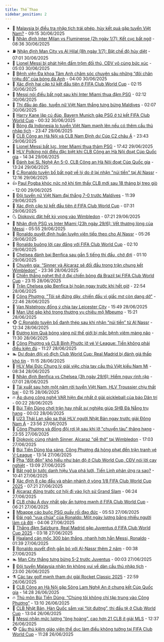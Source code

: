 ```yaml
---
title: Thể Thao
sidebar_position: 2
---
```


<!-- dantri-the-thao:START -->
- 🎡 [Malaysia bị điều tra nhập tịch trái phép, hủy kết quả gặp tuyển Việt Nam?](https://dantri.com.vn/the-thao/malaysia-bi-dieu-tra-nhap-tich-trai-phep-huy-ket-qua-gap-tuyen-viet-nam-20250630160025446.htm) - 09:15 30/06/2025
- 💯 [Nhận định Inter Milan vs Fluminense &lpar;2h ngày 1/7&rpar;: Kết cục bất ngờ](https://dantri.com.vn/the-thao/nhan-dinh-inter-milan-vs-fluminense-2h-ngay-17-ket-cuc-bat-ngo-20250630153644618.htm) - 08:36 30/06/2025
- ⛽️ [Nhận định Man City vs Al Hilal &lpar;8h ngày 1/7&rpar;: Bật chế độ hủy diệt](https://dantri.com.vn/the-thao/nhan-dinh-man-city-vs-al-hilal-8h-ngay-17-bat-che-do-huy-diet-20250630120006887.htm) - 07:01 30/06/2025
- 💃 [Lionel Messi bị phát hiện đấm trộm đối thủ, CĐV vô cùng bức xúc](https://dantri.com.vn/the-thao/lionel-messi-bi-phat-hien-dam-trom-doi-thu-cdv-vo-cung-buc-xuc-20250630112745111.htm) - 05:03 30/06/2025
- 🌈 [Bệnh viện Đa khoa Tâm Anh chăm sóc chuyên sâu những “đôi chân triệu đô” của bóng đá Anh](https://dantri.com.vn/the-thao/benh-vien-da-khoa-tam-anh-cham-soc-chuyen-sau-nhung-doi-chan-trieu-do-cua-bong-da-anh-20250630083146495.htm) - 04:00 30/06/2025
- 🦅 [Xác định hai cặp tứ kết đầu tiên ở FIFA Club World Cup](https://dantri.com.vn/the-thao/xac-dinh-hai-cap-tu-ket-dau-tien-o-fifa-club-world-cup-20250630085837538.htm) - 02:15 30/06/2025
- 🌝 [Messi nói điều bất ngờ sau khi Inter Miami thua đậm PSG](https://dantri.com.vn/the-thao/messi-noi-dieu-bat-ngo-sau-khi-inter-miami-thua-dam-psg-20250630075923501.htm) - 02:12 30/06/2025
- 🚀 [Thi đấu áp đảo, tuyển nữ Việt Nam thắng tưng bừng Maldives](https://dantri.com.vn/the-thao/thi-dau-ap-dao-tuyen-nu-viet-nam-thang-tung-bung-maldives-20250630074106133.htm) - 02:07 30/06/2025
- 🎉 [Harry Kane lập cú đúp, Bayern Munich gặp PSG ở tứ kết FIFA Club World Cup](https://dantri.com.vn/the-thao/harry-kane-lap-cu-dup-bayern-munich-gap-psg-o-tu-ket-fifa-club-world-cup-20250630070318141.htm) - 00:32 30/06/2025
- 📝 [Bóng đá Indonesia lo tuyển Việt Nam mạnh lên nếu có thêm cầu thủ nhập tịch](https://dantri.com.vn/the-thao/bong-da-indonesia-lo-tuyen-viet-nam-manh-len-neu-co-them-cau-thu-nhap-tich-20250629233916797.htm) - 23:47 29/06/2025
- 🦄 [CLB Công an Hà Nội và CLB Nam Định dự Cúp C2 châu Á](https://dantri.com.vn/the-thao/clb-cong-an-ha-noi-va-clb-nam-dinh-du-cup-c2-chau-a-20250629225141596.htm) - 23:43 29/06/2025
- 🎉 [Lionel Messi bất lực, Inter Miami thua thảm PSG](https://dantri.com.vn/the-thao/lionel-messi-bat-luc-inter-miami-thua-tham-psg-20250629224200575.htm) - 17:42 29/06/2025
- 💼 [HLV Polking nói điều đặc biệt khi CLB Công an Hà Nội đoạt Cúp Quốc gia](https://dantri.com.vn/the-thao/hlv-polking-noi-dieu-dac-biet-khi-clb-cong-an-ha-noi-doat-cup-quoc-gia-20250629213333838.htm) - 14:34 29/06/2025
- 🤡 [Đánh bại SL Nghệ An 5-0, CLB Công an Hà Nội đoạt Cúp Quốc gia](https://dantri.com.vn/the-thao/danh-bai-sl-nghe-an-5-0-clb-cong-an-ha-noi-doat-cup-quoc-gia-20250629202213879.htm) - 13:24 29/06/2025
- 🦆 [C.Ronaldo tuyên bố bất ngờ về lý do ở lại nhận &quot;núi tiền&quot; tại Al Nassr](https://dantri.com.vn/the-thao/cronaldo-tuyen-bo-bat-ngo-ve-ly-do-o-lai-nhan-nui-tien-tai-al-nassr-20250629191637790.htm) - 12:16 29/06/2025
- 👍 [Paul Pogba khóc nức nở khi tìm thấy CLB mới sau 18 tháng bị treo giò](https://dantri.com.vn/the-thao/paul-pogba-khoc-nuc-no-khi-tim-thay-clb-moi-sau-18-thang-bi-treo-gio-20250629185853428.htm) - 12:00 29/06/2025
- 💼 [Đội tuyển nữ Việt Nam đại thắng 7-0 trước Maldives](https://dantri.com.vn/the-thao/doi-tuyen-nu-viet-nam-dai-thang-7-0-truoc-maldives-20250629183900492.htm) - 11:39 29/06/2025
- 🦒 [Xác định cặp tứ kết đầu tiên ở FIFA Club World Cup](https://dantri.com.vn/the-thao/xac-dinh-cap-tu-ket-dau-tien-o-fifa-club-world-cup-20250629111225294.htm) - 07:31 29/06/2025
- 🌜 [Djokovic đặt hết kỳ vọng vào Wimbledon](https://dantri.com.vn/the-thao/djokovic-dat-het-ky-vong-vao-wimbledon-20250629142026223.htm) - 07:21 29/06/2025
- 🦆 [Nhận định PSG vs Inter Miami &lpar;23h ngày 29/6&rpar;: Vết thương lòng của Messi](https://dantri.com.vn/the-thao/nhan-dinh-psg-vs-inter-miami-23h-ngay-296-vet-thuong-long-cua-messi-20250629125542599.htm) - 05:55 29/06/2025
- 💪 [Ronaldo quyết định huấn luyện viên tiếp theo cho Al Nassr](https://dantri.com.vn/the-thao/ronaldo-quyet-dinh-huan-luyen-vien-tiep-theo-cho-al-nassr-20250629091800028.htm) - 05:26 29/06/2025
- 🧠 [Ronaldo buông lời cay đắng với FIFA Club World Cup](https://dantri.com.vn/the-thao/ronaldo-buong-loi-cay-dang-voi-fifa-club-world-cup-20250629074422219.htm) - 02:10 29/06/2025
- 🦄 [Chelsea đánh bại Benfica sau gần 5 tiếng thi đấu, chờ đợi](https://dantri.com.vn/the-thao/chelsea-danh-bai-benfica-sau-gan-5-tieng-thi-dau-cho-doi-20250629081009313.htm) - 01:10 29/06/2025
- 🥸 [Chuyên gia: “Sinner và Alcaraz sẽ đối đầu trong trận chung kết Wimbledon”](https://dantri.com.vn/the-thao/chuyen-gia-sinner-va-alcaraz-se-doi-dau-trong-tran-chung-ket-wimbledon-20250629003026214.htm) - 23:36 28/06/2025
- 🤠 [Chiến thắng nghẹt thở ở đại chiến bóng đá Brazil tại FIFA Club World Cup](https://dantri.com.vn/the-thao/chien-thang-nghet-tho-o-dai-chien-bong-da-brazil-tai-fifa-club-world-cup-20250629061414835.htm) - 23:15 28/06/2025
- 👺 [Trận Chelsea gặp Benfica bị hoãn ngay trước khi hết giờ](https://dantri.com.vn/the-thao/tran-chelsea-gap-benfica-bi-hoan-ngay-truoc-khi-het-gio-20250629065408780.htm) - 22:54 28/06/2025
- 📝 [Công Phượng: &quot;Tôi sẽ đứng dậy, chiến đấu vì giấc mơ còn dang dở&quot;](https://dantri.com.vn/the-thao/cong-phuong-toi-se-dung-day-chien-dau-vi-giac-mo-con-dang-do-20250629013833241.htm) - 22:46 28/06/2025
- 🦆 [Van Nistelrooy đồng ý chia tay Leicester City](https://dantri.com.vn/the-thao/van-nistelrooy-dong-y-chia-tay-leicester-city-20250628224902413.htm) - 15:49 28/06/2025
- 🥳 [Man Utd gặp khó trong thương vụ chiêu mộ Mbeumo](https://dantri.com.vn/the-thao/man-utd-gap-kho-trong-thuong-vu-chieu-mo-mbeumo-20250628222133926.htm) - 15:21 28/06/2025
- 🐵 [C.Ronaldo tuyên bố đanh thép sau khi nhận “núi tiền” từ Al Nassr](https://dantri.com.vn/the-thao/cronaldo-tuyen-bo-danh-thep-sau-khi-nhan-nui-tien-tu-al-nassr-20250628113417585.htm) - 12:34 28/06/2025
- 🤩 [Đương kim Quả bóng vàng nữ thế giới bị mắc bệnh viêm màng não](https://dantri.com.vn/the-thao/duong-kim-qua-bong-vang-nu-the-gioi-bi-mac-benh-viem-mang-nao-20250628183012101.htm) - 11:30 28/06/2025
- 🤠 [Công Phượng và CLB Bình Phước lỡ vé V-League: Tiền không phải điều kiện đủ](https://dantri.com.vn/the-thao/cong-phuong-va-clb-binh-phuoc-lo-ve-v-league-tien-khong-phai-dieu-kien-du-20250628134715875.htm) - 11:27 28/06/2025
- 🏊 [Dự đoán đội vô địch Club World Cup: Real Madrid bị đánh giá thấp khó tin](https://dantri.com.vn/the-thao/du-doan-doi-vo-dich-club-world-cup-real-madrid-bi-danh-gia-thap-kho-tin-20250628180239123.htm) - 11:15 28/06/2025
- 🗽 [HLV Mai Đức Chung lý giải việc chia tay cầu thủ Việt kiều Nam Mi](https://dantri.com.vn/the-thao/hlv-mai-duc-chung-ly-giai-viec-chia-tay-cau-thu-viet-kieu-nam-mi-20250628153141947.htm) - 08:34 28/06/2025
- 🚀 [Nhận định Benfica vs Chelsea &lpar;3h ngày 29/6&rpar;: Hiểm nguy rình rập](https://dantri.com.vn/the-thao/nhan-dinh-benfica-vs-chelsea-3h-ngay-296-hiem-nguy-rinh-rap-20250628115742655.htm) - 07:01 28/06/2025
- 🎉 [Tái xuất sau hơn một năm rời tuyển Việt Nam, HLV Troussier chịu thất bại](https://dantri.com.vn/the-thao/tai-xuat-sau-hon-mot-nam-roi-tuyen-viet-nam-hlv-troussier-chiu-that-bai-20250628091316871.htm) - 02:15 28/06/2025
- 🔥 [Áp dụng công nghệ VAR hiện đại nhất ở giải pickleball của báo Dân trí](https://dantri.com.vn/the-thao/ap-dung-cong-nghe-var-hien-dai-nhat-o-giai-pickleball-cua-bao-dan-tri-20250627233517768.htm) - 00:22 28/06/2025
- 🎉 [Bùi Tiến Dũng chơi trận hay nhất sự nghiệp giúp SHB Đà Nẵng trụ hạng](https://dantri.com.vn/the-thao/bui-tien-dung-choi-tran-hay-nhat-su-nghiep-giup-shb-da-nang-tru-hang-20250627224753917.htm) - 00:02 28/06/2025
- 🎡 [U23 Thái Lan sắp sa thải HLV người Nhật Bản ngay trước giải Đông Nam Á](https://dantri.com.vn/the-thao/u23-thai-lan-sap-sa-thai-hlv-nguoi-nhat-ban-ngay-truoc-giai-dong-nam-a-20250627203403716.htm) - 23:56 27/06/2025
- 🐻 [Công Phượng và đồng đội rơi lệ sau khi lỡ &quot;chuyến tàu&quot; thăng hạng](https://dantri.com.vn/the-thao/cong-phuong-va-dong-doi-roi-le-sau-khi-lo-chuyen-tau-thang-hang-20250627230849875.htm) - 23:55 27/06/2025
- 🌊 [Djokovic cùng nhánh Sinner, Alcaraz &quot;dễ thở&quot; tại Wimbledon](https://dantri.com.vn/the-thao/djokovic-cung-nhanh-sinner-alcaraz-de-tho-tai-wimbledon-20250627190304944.htm) - 17:03 27/06/2025
- 💃 [Bùi Tiến Dũng tỏa sáng, Công Phượng đá hỏng phạt đền trận tranh vé V-League](https://dantri.com.vn/the-thao/bui-tien-dung-toa-sang-cong-phuong-da-hong-phat-den-tran-tranh-ve-v-league-20250627201238458.htm) - 13:14 27/06/2025
- 🤔 [Pha “đốt đền” khó hiểu như bán độ ở Club World Cup, CĐV nói lời cay nghiệt](https://dantri.com.vn/the-thao/pha-dot-den-kho-hieu-nhu-ban-do-o-club-world-cup-cdv-noi-loi-cay-nghiet-20250627200910130.htm) - 13:09 27/06/2025
- 🤭 [Bất ngờ bị tước danh hiệu Vua phá lưới, Tiến Linh phản ứng ra sao?](https://dantri.com.vn/the-thao/bat-ngo-bi-tuoc-danh-hieu-vua-pha-luoi-tien-linh-phan-ung-ra-sao-20250627174154965.htm) - 10:41 27/06/2025
- 👹 [Xác định 8 cặp đấu và phân nhánh ở vòng 1/8 FIFA Club World Cup 2025](https://dantri.com.vn/the-thao/xac-dinh-8-cap-dau-va-phan-nhanh-o-vong-18-fifa-club-world-cup-2025-20250627102122462.htm) - 07:21 27/06/2025
- 🗽 [Alcaraz đứng trước cơ hội đi vào lịch sử Grand Slam](https://dantri.com.vn/the-thao/alcaraz-dung-truoc-co-hoi-di-vao-lich-su-grand-slam-20250627132410930.htm) - 06:24 27/06/2025
- 🥳 [CLB châu Á duy nhất gây ấn tượng mạnh ở FIFA Club World Cup](https://dantri.com.vn/the-thao/clb-chau-a-duy-nhat-gay-an-tuong-manh-o-fifa-club-world-cup-20250627132116146.htm) - 06:21 27/06/2025
- 💃 [Mbappe cáo buộc PSG quấy rối đạo đức](https://dantri.com.vn/the-thao/mbappe-cao-buoc-psg-quay-roi-dao-duc-20250627125238490.htm) - 05:53 27/06/2025
- 🧰 [Đãi ngộ “vua chúa” của Ronaldo: Một ngày lương bằng nhiều người làm cả đời](https://dantri.com.vn/the-thao/dai-ngo-vua-chua-cua-ronaldo-mot-ngay-luong-bang-nhieu-nguoi-lam-ca-doi-20250627110538146.htm) - 04:06 27/06/2025
- 💪 [Thắng đậm Salzburg, Real Madrid gặp Juventus ở FIFA Club World Cup 2025](https://dantri.com.vn/the-thao/thang-dam-salzburg-real-madrid-gap-juventus-o-fifa-club-world-cup-2025-20250627101826538.htm) - 03:18 27/06/2025
- 🚀 [Haaland cán mốc 300 bàn thắng, nhanh hơn hẳn Messi, Ronaldo](https://dantri.com.vn/the-thao/haaland-can-moc-300-ban-thang-nhanh-hon-han-messi-ronaldo-20250627083653681.htm) - 01:39 27/06/2025
- 🤠 [Ronaldo quyết định gắn bó với Al-Nassr thêm 2 năm](https://dantri.com.vn/the-thao/ronaldo-quyet-dinh-gan-bo-voi-al-nassr-them-2-nam-20250627073826401.htm) - 00:38 27/06/2025
- 🏊 [Man City thắng tưng bừng 5-2 trước Juventus](https://dantri.com.vn/the-thao/man-city-thang-tung-bung-5-2-truoc-juventus-20250627070345039.htm) - 00:03 27/06/2025
- 🦄 [Đội tuyển Malaysia nhận tin không vui về dàn cầu thủ nhập tịch](https://dantri.com.vn/the-thao/doi-tuyen-malaysia-nhan-tin-khong-vui-ve-dan-cau-thu-nhap-tich-20250626145414609.htm) - 23:00 26/06/2025
- ⚗️ [Các tay golf mạnh tham dự giải Rocket Classic 2025](https://dantri.com.vn/the-thao/cac-tay-golf-manh-tham-du-giai-rocket-classic-2025-20250626215501010.htm) - 22:59 26/06/2025
- 🥷 [CLB Công an Hà Nội gặp Sông Lam Nghệ An ở chung kết Cúp Quốc gia](https://dantri.com.vn/the-thao/clb-cong-an-ha-noi-gap-song-lam-nghe-an-o-chung-ket-cup-quoc-gia-20250626212441071.htm) - 14:28 26/06/2025
- 🔥 [Thủ môn Bùi Tiến Dũng: “Chúng tôi không chỉ tập trung vào Công Phượng”](https://dantri.com.vn/the-thao/thu-mon-bui-tien-dung-chung-toi-khong-chi-tap-trung-vao-cong-phuong-20250626185000958.htm) - 13:10 26/06/2025
- 🦅 [CLB Nhật Bản, Hàn Quốc sắm vai “lót đường”, thi đấu tệ ở Club World Cup](https://dantri.com.vn/the-thao/clb-nhat-ban-han-quoc-sam-vai-lot-duong-thi-dau-te-o-club-world-cup-20250626200354116.htm) - 13:04 26/06/2025
- 🌝 [Messi nhận mức lương “ông hoàng”, cao hơn 21 CLB ở giải MLS](https://dantri.com.vn/the-thao/messi-nhan-muc-luong-ong-hoang-cao-hon-21-clb-o-giai-mls-20250626193715528.htm) - 12:37 26/06/2025
- 🐵 [Cầu thủ kiêm giáo viên thể dục làm điều không tưởng tại FIFA Club World Cup](https://dantri.com.vn/the-thao/cau-thu-kiem-giao-vien-the-duc-lam-dieu-khong-tuong-tai-fifa-club-world-cup-20250626163803162.htm) - 11:28 26/06/2025<!-- dantri-the-thao:END -->
